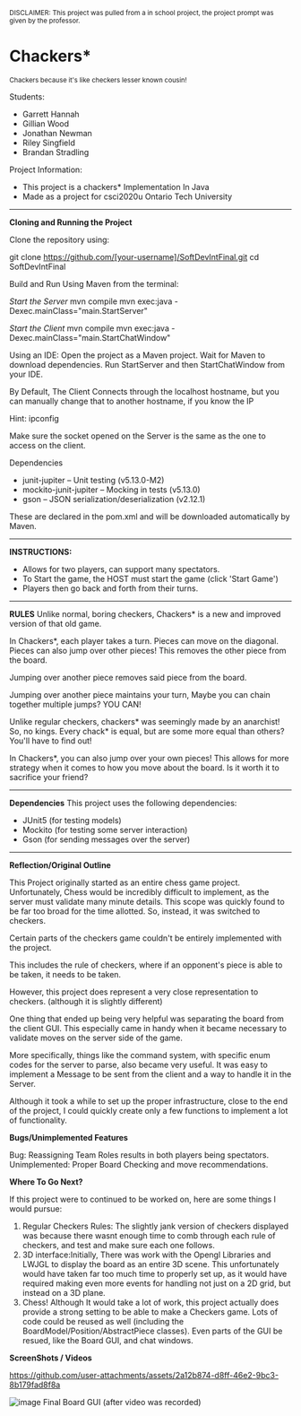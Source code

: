 <sub>DISCLAIMER: This project was pulled from a in school project, the project prompt was given by the professor.</sub>

<h1>Chackers*</h1>
<sub>Chackers because it's like checkers lesser known cousin!</sub>

Students:
- Garrett Hannah
- Gillian Wood
- Jonathan Newman
- Riley Singfield
- Brandan Stradling

Project Information:
 - This project is a chackers* Implementation In Java
 - Made as a project for csci2020u Ontario Tech University

---

**Cloning and Running the Project**

Clone the repository using:

git clone https://github.com/[your-username]/SoftDevIntFinal.git
cd SoftDevIntFinal

Build and Run
Using Maven from the terminal:

*Start the Server*
mvn compile
mvn exec:java -Dexec.mainClass="main.StartServer"

*Start the Client*
mvn compile
mvn exec:java -Dexec.mainClass="main.StartChatWindow"

Using an IDE:
Open the project as a Maven project.
Wait for Maven to download dependencies.
Run StartServer and then StartChatWindow from your IDE.

By Default, The Client Connects through the localhost hostname, 
but you can manually change that to another hostname, if you know the IP

Hint: ipconfig

Make sure the socket opened on the Server is the same as the one to access on the client. 

Dependencies
- junit-jupiter – Unit testing (v5.13.0-M2)
- mockito-junit-jupiter – Mocking in tests (v5.13.0)
- gson – JSON serialization/deserialization (v2.12.1)

These are declared in the pom.xml and will be downloaded automatically by Maven.

---

**INSTRUCTIONS:**

- Allows for two players, can support many spectators.
- To Start the game, the HOST must start the game (click 'Start Game')
- Players then go back and forth from their turns.

---

**RULES**
Unlike normal, boring checkers, Chackers* is a new and improved version of that old game.

In Chackers*, each player takes a turn. Pieces can move on the diagonal.
Pieces can also jump over other pieces! This removes the other piece from the board.

Jumping over another piece removes said piece from the board. 

Jumping over another piece maintains your turn, Maybe you can chain together multiple jumps? YOU CAN!

Unlike regular checkers, chackers* was seemingly made by an anarchist! So, no kings. Every chack* is equal, but are some more equal than others? You'll have to find out!

In Chackers*, you can also jump over your own pieces! This allows for more strategy when it comes to how you move about the board.
Is it worth it to sacrifice your friend?

---

**Dependencies**
This project uses the following dependencies:
- JUnit5 (for testing models)
- Mockito (for testing some server interaction)
- Gson (for sending messages over the server)

--- 

**Reflection/Original Outline**

This Project originally started as an entire chess game project.
Unfortunately, Chess would be incredibly difficult to implement, as the server must validate many minute details.
This scope was quickly found to be far too broad for the time allotted. So, instead, it was switched to checkers.

Certain parts of the checkers game couldn't be entirely implemented with the project.

This includes the rule of checkers, where if an opponent's piece is able to be taken, it needs to be taken.

However, this project does represent a very close representation to checkers. (although it is slightly different)

One thing that ended up being very helpful was separating the board from the client GUI. This especially came in handy when it became necessary to validate moves on the server side of the game.

More specifically, things like the command system, with specific enum codes for the server to parse, also became very useful. It was easy to implement a Message to be sent from the client and a way to handle it in the Server.

Although it took a while to set up the proper infrastructure, close to the end of the project, I could quickly create only a few functions to implement a lot of functionality.


**Bugs/Unimplemented Features** 

Bug: Reassigning Team Roles results in both players being spectators.
Unimplemented: Proper Board Checking and move recommendations.


**Where To Go Next?**

If this project were to continued to be worked on, here are some things I would pursue:

1. Regular Checkers Rules: The slightly jank version of checkers displayed was because there wasnt enough time to comb through each rule of checkers, and test and make sure each one follows.
2. 3D interface:Initially, There was work with the Opengl Libraries and LWJGL to display the board as an entire 3D scene. This unfortunately would have taken far too much time to properly set up, as it would have required making even more events for handling not just on a 2D grid, but instead on a 3D plane.
3. Chess! Although It would take a lot of work, this project actually does provide a strong setting to be able to make a Checkers game. Lots of code could be reused as well (including the BoardModel/Position/AbstractPiece classes). Even parts of the GUI be resued, like the Board GUI, and chat windows.








**ScreenShots / Videos**



https://github.com/user-attachments/assets/2a12b874-d8ff-46e2-9bc3-8b179fad8f8a

![image](https://github.com/user-attachments/assets/33fe74e8-5f59-40a7-bb63-4a0676af58fa)
Final Board GUI (after video was recorded)


